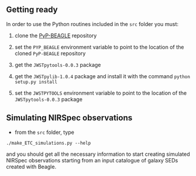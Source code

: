 ## Getting ready

In order to use the Python routines included in the ``src`` folder you must:

1. clone the [PyP-BEAGLE](https://github.com/jacopo-chevallard/PyP-BEAGLE) repository

2. set the ``PYP_BEAGLE`` environment variable to point to the location of the cloned ``PyP-BEAGLE`` repository

3. get the ``JWSTpytools-0.0.3`` package

4. get the ``JWSTpylib-1.0.4`` package and install it with the command ``python setup.py install``

5. set the ``JWSTPYTOOLS`` environment variable to point to the location of the ``JWSTpytools-0.0.3`` package

## Simulating NIRSpec observations

* from the ``src`` folder, type 
 ```
 ./make_ETC_simulations.py --help
 ```
 and you should get all the necessary information to start creating simulated NIRSpec observations starting from an input catalogue of galaxy SEDs created with Beagle. 
